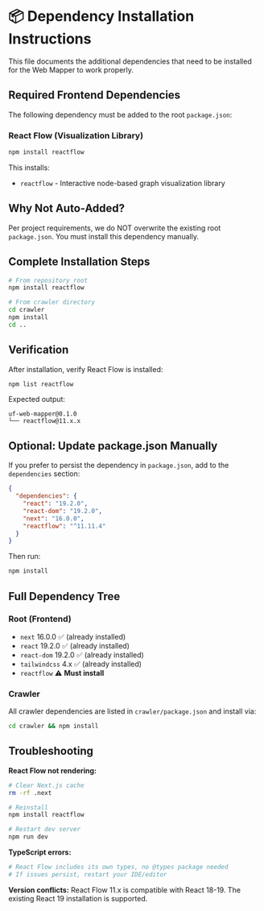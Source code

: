 # 📦 Dependency Installation Instructions

This file documents the additional dependencies that need to be installed for the Web Mapper to work properly.

## Required Frontend Dependencies

The following dependency must be added to the root `package.json`:

### React Flow (Visualization Library)

```bash
npm install reactflow
```

This installs:
- `reactflow` - Interactive node-based graph visualization library

## Why Not Auto-Added?

Per project requirements, we do NOT overwrite the existing root `package.json`. You must install this dependency manually.

## Complete Installation Steps

```bash
# From repository root
npm install reactflow

# From crawler directory
cd crawler
npm install
cd ..
```

## Verification

After installation, verify React Flow is installed:

```bash
npm list reactflow
```

Expected output:
```
uf-web-mapper@0.1.0
└── reactflow@11.x.x
```

## Optional: Update package.json Manually

If you prefer to persist the dependency in `package.json`, add to the `dependencies` section:

```json
{
  "dependencies": {
    "react": "19.2.0",
    "react-dom": "19.2.0",
    "next": "16.0.0",
    "reactflow": "^11.11.4"
  }
}
```

Then run:
```bash
npm install
```

## Full Dependency Tree

### Root (Frontend)
- `next` 16.0.0 ✅ (already installed)
- `react` 19.2.0 ✅ (already installed)
- `react-dom` 19.2.0 ✅ (already installed)
- `tailwindcss` 4.x ✅ (already installed)
- `reactflow` ⚠️ **Must install**

### Crawler
All crawler dependencies are listed in `crawler/package.json` and install via:
```bash
cd crawler && npm install
```

## Troubleshooting

**React Flow not rendering:**
```bash
# Clear Next.js cache
rm -rf .next

# Reinstall
npm install reactflow

# Restart dev server
npm run dev
```

**TypeScript errors:**
```bash
# React Flow includes its own types, no @types package needed
# If issues persist, restart your IDE/editor
```

**Version conflicts:**
React Flow 11.x is compatible with React 18-19. The existing React 19 installation is supported.

